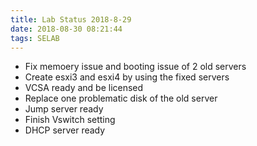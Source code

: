 ```yaml
---
title: Lab Status 2018-8-29
date: 2018-08-30 08:21:44
tags: SELAB
---
```

- Fix memoery issue and booting issue of 2 old servers 
- Create esxi3 and esxi4 by using the fixed servers
- VCSA ready and be licensed
- Replace one problematic disk of the old server
- Jump server ready
- Finish Vswitch setting
- DHCP server ready
